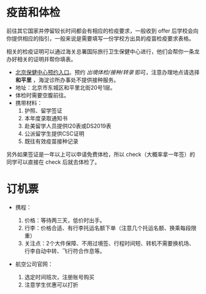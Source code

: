 # 疫苗和体检

前往其它国家并停留较长时间都会有相应的检疫要求，一般收到 offer 后学校会向你提供相应的指引，一般来说是需要填写一份学校方出具的疫苗检疫要求表格。

相关的检疫证明可以通过海关总署国际旅行卫生保健中心进行，他们会帮你一条龙办好相关的证明并帮你填表。

- [北京保健中心预约入口](https://www.beijingithc.org.cn/yuyue/)。预约 *出境体检/接种/转录* 即可，注意办理地点请选择 **和平里** ，海淀诊所办事处不提供接种服务。
- 地址：北京市东城区和平里北街20号1层。
- 体检时需要空腹前往。
- 携带材料：
    1. 护照、留学签证
    2. 本年度录取通知书
    3. 赴美留学人员提供I20表或DS2019表
    4. 公派留学生提供CSC证明
    5. 既往有效疫苗接种记录

另外如果签证是一年以上可以申请免费体检，所以 check（大概率拿一年签）的同学可以直接在 check 后就去体检了。

# 订机票

- 携程：
  1. 价格：等待两三天，低价时出手。
  2. 行李：价格合适、有行李托运名额下单（注意几个托运名额、换乘每段限重）
  3. 关注点：2个大件保障、不用过境签、行程时间短、转机不需要换机场、行李自动中转、飞行符合作息等。

- 航空公司官网：
  1. 选定时间班次，注册账号购买
  2. 注意学生优惠可以打折